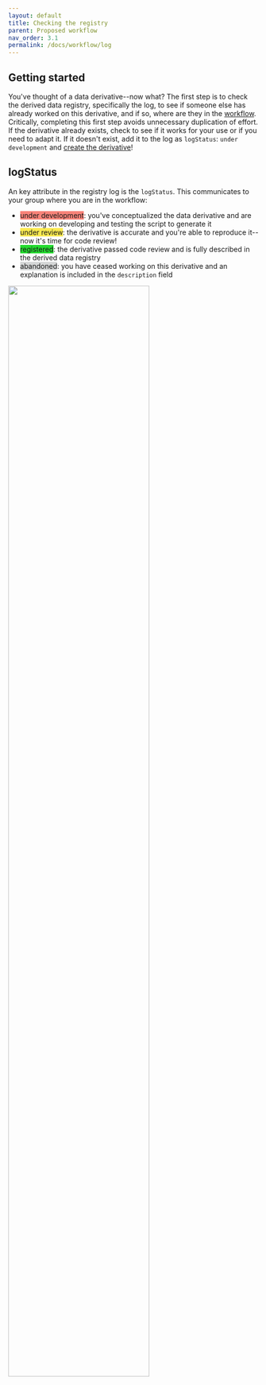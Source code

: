 ```yaml
---
layout: default
title: Checking the registry
parent: Proposed workflow
nav_order: 3.1
permalink: /docs/workflow/log
---
```


## Getting started
You've thought of a data derivative--now what? The first step is to check the derived data registry, specifically the log, to see if someone else has already worked on this derivative, and if so, where are they in the [workflow](docs/workflow/workflow.md). Critically, completing this first step avoids unnecessary duplication of effort. If the derivative already exists, check to see if it works for your use or if you need to adapt it. If it doesn't exist, add it to the log as `logStatus`: `under development` and [create the derivative](docs/workflow/code-devo)! 

## logStatus

An key attribute in the registry log is the `logStatus`. This communicates to your group where you are in the workflow:

* <span style="background-color: #F88379">under development</span>: you've conceptualized the data derivative and are working on developing and testing the script to generate it
* <span style="background-color: #fcea50">under review</span>: the derivative is accurate and you're able to reproduce it--now it's time for code review!
* <span style="background-color: #24db2f">registered</span>: the derivative passed code review and is fully described in the derived data registry
* <span style="background-color: #d4d6d6">abandoned</span>: you have ceased working on this derivative and an explanation is included in the `description` field

<img src='../../files/check.png' width='75%' > 

